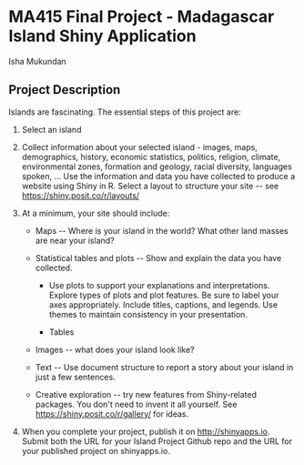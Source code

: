 # MA415 Final Project - Madagascar Island Shiny Application

Isha Mukundan

## Project Description
Islands are fascinating. The essential steps of this project are:

1. Select an island
   
2. Collect information about your selected island - images, maps, demographics, history, economic statistics, politics, religion, climate, environmental zones, formation and geology, racial diversity, languages spoken, ...
Use the information and data you have collected to produce a website using Shiny in R. Select a layout to structure your site -- see https://shiny.posit.co/r/layouts/

3. At a minimum, your site should include:
   
    * Maps -- Where is your island in the world? What other land masses are near your island?
  
    * Statistical tables and plots -- Show and explain the data you have collected.  
  
      * Use plots to support your explanations and interpretations. Explore types of plots and plot features. Be sure to label your axes appropriately. Include titles, captions, and legends. Use themes to maintain consistency in your presentation.
  
      * Tables
  
    * Images -- what does your island look like?  
  
    * Text -- Use document structure to report a story about your island in just a few sentences.
  
    * Creative exploration -- try new features from Shiny-related packages. You don't need to invent it all yourself. See https://shiny.posit.co/r/gallery/ for ideas.

5. When you complete your project, publish it on http://shinyapps.io. Submit both the URL for your Island Project Github repo and the URL for your published project on shinyapps.io.

